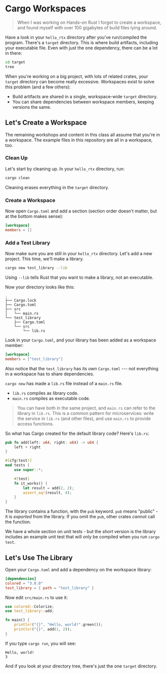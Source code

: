 # Cargo Workspaces

> When I was working on Hands-on Rust I forgot to create a workspace, and found myself with over 100 gigabytes of build files lying around.

Have a look in your `hello_rtx` directory after you've run/compiled the program. There's a `target` directory. This is where build artifacts, including your executable file. Even with just the one dependency, there can be a lot in there:

```bash
cd target
tree
```

When you're working on a big project, with lots of related crates, your `target` directory can become really excessive. Workspaces exist to solve this problem (and a few others):

* Build artifacts are shared in a single, workspace-wide `target` directory.
* You can share dependencies between workspace members, keeping versions the same.

## Let's Create a Workspace

The remaining workshops and content in this class all assume that you're in a workspace. The example files in this repository are all in a workspace, too.

### Clean Up

Let's start by cleaning up. In your `hello_rtx` directory, run:

```bash
cargo clean
```

Cleaning erases everything in the `target` directory.

### Create a Workspace

Now open `Cargo.toml` and add a section (section order doesn't matter, but at the bottom makes sense):

```toml
[workspace]
members = []
```

### Add a Test Library

Now make sure you are still in your `hello_rtx` directory. Let's add a new project. This time, we'll make a library.

```bash
cargo new test_library --lib
```

Using `--lib` tells Rust that you want to make a library, not an executable.

Now your directory looks like this:

```
.
├── Cargo.lock
├── Cargo.toml
├── src
│   └── main.rs
└── test_library
    ├── Cargo.toml
    └── src
        └── lib.rs
```

Look in your `Cargo.toml`, and your library has been added as a workspace member:

```toml
[workspace]
members = ["test_library"]
```

Also notice that the `test_library` has its *own* `Cargo.toml` --- not everything in a workspace has to share dependencies.

`cargo new` has made a `lib.rs` file instead of a `main.rs` file.

* `lib.rs` compiles as library code.
* `main.rs` compiles as executable code.

> You can have both in the same project, and `main.rs` can refer to the library in `lib.rs`. This is a common pattern for microservices: write the service in `lib.rs` (and other files), and use `main.rs` to provide access functions.

So what has Cargo created for the default library code? Here's `lib.rs`:

```rust
pub fn add(left: u64, right: u64) -> u64 {
    left + right
}

#[cfg(test)]
mod tests {
    use super::*;

    #[test]
    fn it_works() {
        let result = add(2, 2);
        assert_eq!(result, 4);
    }
}
```

The library contains a function, with the `pub` keyword. `pub` means "public" - it is *exported* from the library. If you omit the `pub`, other crates *cannot* call the function.

We have a whole section on unit tests - but the *short* version is the library includes an example unit test that will only be compiled when you run `cargo test`.

## Let's Use The Library

Open your `Cargo.toml` and add a dependency on the workspace library:

```toml
[dependencies]
colored = "3.0.0"
test_library = { path = "test_library" }
```

Now edit `src/main.rs` to use it:

```rust
use colored::Colorize;
use test_library::add;

fn main() {
    println!("{}", "Hello, world!".green());
    println!("{}", add(1, 2));
}
```

If you type `cargo run`, you will see:

```
Hello, world!
3
```

And if you look at your directory tree, there's just the one `target` directory.